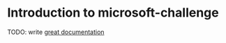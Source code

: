 # Introduction to microsoft-challenge

TODO: write [great documentation](http://jacobian.org/writing/what-to-write/)
